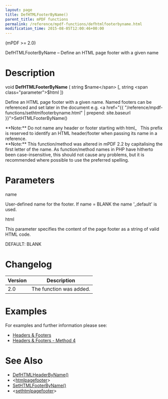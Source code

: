 ```yaml
---
layout: page
title: DefHTMLFooterByName()
parent_title: mPDF functions
permalink: /reference/mpdf-functions/defhtmlfooterbyname.html
modification_time: 2015-08-05T12:00:46+00:00
---
```


(mPDF >= 2.0)

DefHTMLFooterByName – Define an HTML page footer with a given name

# Description

void **DefHTMLFooterByName** ( string <span class="parameter">$name</span> [, string <span class="parameter">$html</span> ])

Define an HTML page footer with a given name. Named footers can be referenced and set later in the document e.g. <a href="{{ "/reference/mpdf-functions/sethtmlfooterbyname.html" | prepend: site.baseurl }}">SetHTMLFooterByName()</a>

<div class="alert alert-info" role="alert">**Note:** Do not name any header or footer starting with html_   This prefix is reserved to identify an <span class="smallblock">HTML</span> header/footer when passing its name in a reference.</div>

<div class="alert alert-info" role="alert">**Note:** This function/method was altered in mPDF 2.2 by capitalising the first letter of the name. As function/method names in PHP have hitherto been case-insensitive, this should not cause any problems, but it is recommended where possible to use the preferred spelling.</div>

# Parameters

<span class="parameter">name</span>

User-defined name for the footer. If <span class="parameter">name</span> = <span class="smallblock">BLANK</span> the name '_default' is used.<span class="smallblock">

</span>

<span class="parameter">html</span>

This parameter specifies the content of the page footer as a string of valid HTML code.

<span class="smallblock">DEFAULT</span>: <span class="smallblock">BLANK</span>

# Changelog

<table class="table"> <thead>
<tr> <th>Version</th><th>Description</th> </tr>
</thead> <tbody>
<tr>
<td>2.0</td>
<td>The function was added.</td>
</tr>
</tbody> </table>

# Examples

For examples and further information please see:

<ul>
<li class="manual_boxlist"><a href="{{ "/headers-footers/headers-footers.html" | prepend: site.baseurl }}">Headers &amp; Footers</a></li>
<li class="manual_boxlist"><a href="{{ "/headers-footers/method-4.html" | prepend: site.baseurl }}">Headers &amp; Footers - Method 4</a></li>
</ul>

# See Also

<ul>
<li class="manual_boxlist"><a href="{{ "/reference/mpdf-functions/defhtmlheaderbyname.html" | prepend: site.baseurl }}">DefHTMLHeaderByName()</a></li>
<li class="manual_boxlist">&lt;<a href="{{ "/reference/html-control-tags/htmlpagefooter.html" | prepend: site.baseurl }}">htmlpagefooter</a>&gt;</li>
<li class="manual_boxlist"><a href="{{ "/reference/mpdf-functions/sethtmlfooterbyname.html" | prepend: site.baseurl }}">SetHTMLFooterByName()</a></li>
<li class="manual_boxlist">&lt;<a href="{{ "/reference/html-control-tags/sethtmlpagefooter.html" | prepend: site.baseurl }}">sethtmlpagefooter</a>&gt;</li>
</ul>

